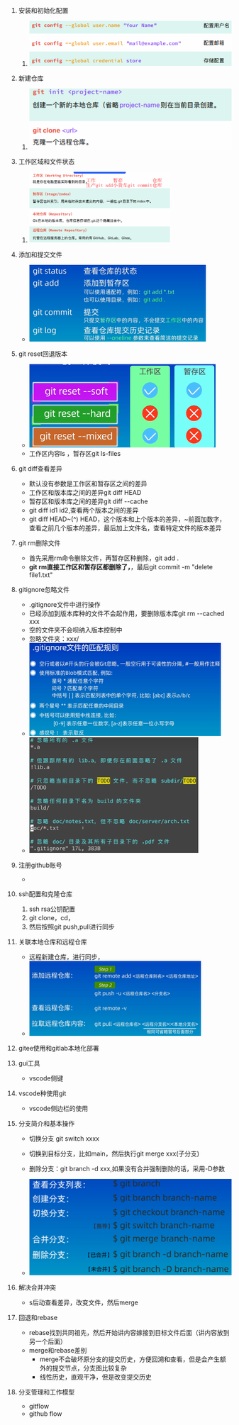 1. 安装和初始化配置

   1. ![image-20230724124151032](assets/image-20230724124151032.png)

2. 新建仓库

   1. ![image-20230724124203720](assets/image-20230724124203720.png)

3. 工作区域和文件状态

   1. <img src="assets/image-20230724124219124.png" alt="image-20230724124219124" style="zoom:50%;" />

4. 添加和提交文件

   - <img src="assets/image-20230724124245675.png" alt="image-20230724124245675" style="zoom:50%;" />

5. git reset回退版本

   - <img src="assets/image-20230724124334787.png" alt="image-20230724124334787" style="zoom:50%;" />
   - 工作区内容ls ，暂存区git ls-files

6. git diff查看差异

   - 默认没有参数是工作区和暂存区之间的差异
   -  工作区和版本库之间的差异git diff HEAD
   - 暂存区和版本库之间的差异git diff --cache
   - git diff id1 id2,查看两个版本之间的差异
   - git diff HEAD~(^) HEAD，这个版本和上个版本的差异，~前面加数字，查看之前几个版本的差异，最后加上文件名，查看特定文件的版本差异

7. git rm删除文件

   - 首先采用rm命令删除文件，再暂存区种删除，git add .
   - **git rm直接工作区和暂存区都删除了，**，最后git commit -m "delete file1.txt"

8. gitignore忽略文件

   - .gitignore文件中进行操作
   - 已经添加到版本库种的文件不会起作用，要删除版本库git rm --cached xxx
   - 空的文件夹不会呗纳入版本控制中
   - 忽略文件夹：xxx/
   - <img src="assets/image-20230724141052154.png" alt="image-20230724141052154" style="zoom:50%;" />
   - <img src="assets/image-20230724141149199.png" alt="image-20230724141149199" style="zoom:50%;" />

9. 注册github账号

   - 

10. ssh配置和克隆仓库

    1. ssh rsa公钥配置
    2. git clone，cd，
    3. 然后按照git push,pull进行同步

11. 关联本地仓库和远程仓库

    - 远程新建仓库，进行同步，
    - <img src="assets/image-20230724144141335.png" alt="image-20230724144141335" style="zoom:50%;" />

12. gitee使用和gitlab本地化部署

13. gui工具

    - vscode侧键

14. vscode种使用git

    - vscode侧边栏的使用

15. 分支简介和基本操作

    - 切换分支  git switch xxxx

    - 切换到目标分支，比如main，然后执行git merge xxx(子分支)

    - 删除分支：git branch -d xxx,如果没有合并强制删除的话，采用-D参数

    - <img src="assets/image-20230724153717089.png" alt="image-20230724153717089" style="zoom:50%;" />

      

16. 解决合并冲突

    - s后动查看差异，改变文件，然后merge

17. 回退和rebase

    - rebase找到共同祖先，然后开始讲内容嫁接到目标文件后面（讲内容放到另一个后面）
    - merge和rebase差别
      - merge不会破坏原分支的提交历史，方便回溯和查看，但是会产生额外的提交节点，分支图比较复杂
      - 线性历史，直观干净，但是改变提交历史

18. 分支管理和工作模型

    - gitflow
    - github flow